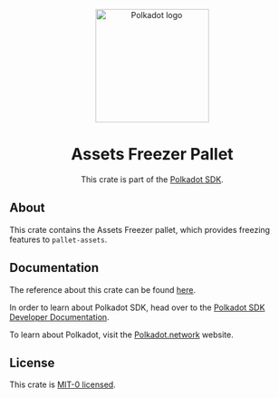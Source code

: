 <div align="center">

<img
alt="Polkadot logo" width="200"
src="https://raw.githubusercontent.com/paritytech/polkadot-sdk/rzadp/readmes/docs/images/Polkadot_Logo_Horizontal_Pink_BlackOnWhite.png">

# Assets Freezer Pallet

This crate is part of the [Polkadot SDK](https://github.com/paritytech/polkadot-sdk/).

</div>

## About

This crate contains the Assets Freezer pallet, which provides freezing features to `pallet-assets`.

## Documentation

The reference about this crate can be found [here](https://paritytech.github.io/polkadot-sdk/master/pallet_assets_freezer).

In order to learn about Polkadot SDK, head over to the [Polkadot SDK Developer Documentation](https://paritytech.github.io/polkadot-sdk/master/polkadot_sdk_docs/index.html).

To learn about Polkadot, visit the [Polkadot.network](https://polkadot.network/) website.

## License

This crate is [MIT-0 licensed](https://choosealicense.com/licenses/mit-0/).
